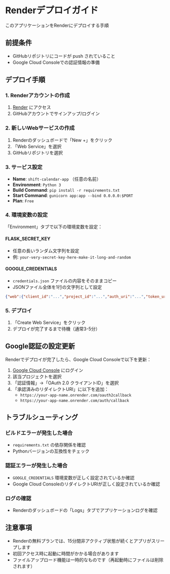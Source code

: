 # Renderデプロイガイド

このアプリケーションをRenderにデプロイする手順

## 前提条件
- GitHubリポジトリにコードが push されていること
- Google Cloud Consoleでの認証情報の準備

## デプロイ手順

### 1. Renderアカウントの作成
1. [Render](https://render.com/) にアクセス
2. GitHubアカウントでサインアップ/ログイン

### 2. 新しいWebサービスの作成
1. Renderのダッシュボードで「New +」をクリック
2. 「Web Service」を選択
3. GitHubリポジトリを選択

### 3. サービス設定
- **Name**: `shift-calendar-app` （任意の名前）
- **Environment**: `Python 3`
- **Build Command**: `pip install -r requirements.txt`
- **Start Command**: `gunicorn app:app --bind 0.0.0.0:$PORT`
- **Plan**: `Free`

### 4. 環境変数の設定
「Environment」タブで以下の環境変数を設定：

#### FLASK_SECRET_KEY
- 任意の長いランダム文字列を設定
- 例: `your-very-secret-key-here-make-it-long-and-random`

#### GOOGLE_CREDENTIALS
- `credentials.json` ファイルの内容をそのままコピー
- JSONファイル全体を1行の文字列として設定

```json
{"web":{"client_id":"...","project_id":"...","auth_uri":"...","token_uri":"...","auth_provider_x509_cert_url":"...","client_secret":"...","redirect_uris":["..."]}}
```

### 5. デプロイ
1. 「Create Web Service」をクリック
2. デプロイが完了するまで待機（通常3-5分）

## Google認証の設定更新

Renderでデプロイが完了したら、Google Cloud Consoleで以下を更新：

1. [Google Cloud Console](https://console.cloud.google.com/) にログイン
2. 該当プロジェクトを選択
3. 「認証情報」→「OAuth 2.0 クライアントID」を選択
4. 「承認済みのリダイレクトURI」に以下を追加：
   - `https://your-app-name.onrender.com/oauth2callback`
   - `https://your-app-name.onrender.com/auth/callback`

## トラブルシューティング

### ビルドエラーが発生した場合
- `requirements.txt` の依存関係を確認
- Pythonバージョンの互換性をチェック

### 認証エラーが発生した場合
- `GOOGLE_CREDENTIALS` 環境変数が正しく設定されているか確認
- Google Cloud ConsoleのリダイレクトURIが正しく設定されているか確認

### ログの確認
- Renderのダッシュボードの「Logs」タブでアプリケーションログを確認

## 注意事項
- Renderの無料プランでは、15分間非アクティブ状態が続くとアプリがスリープします
- 初回アクセス時に起動に時間がかかる場合があります
- ファイルアップロード機能は一時的なものです（再起動時にファイルは削除されます）
